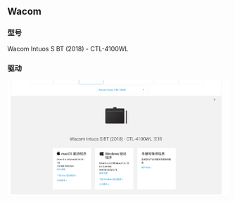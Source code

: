 ## Wacom

### 型号
Wacom Intuos S BT (2018) - CTL-4100WL

### 驱动
![](assets/Pasted%20image%2020230612161403.png)